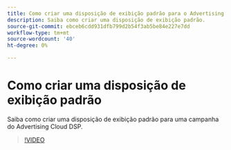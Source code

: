 ```yaml
---
title: Como criar uma disposição de exibição padrão para o Advertising Cloud DSP
description: Saiba como criar uma disposição de exibição padrão.
source-git-commit: ebceb6cdd931dfb799d2b54f3ab5be84e227e7dd
workflow-type: tm+mt
source-wordcount: '40'
ht-degree: 0%

---
```


# Como criar uma disposição de exibição padrão

Saiba como criar uma disposição de exibição padrão para uma campanha do Advertising Cloud DSP.

>[!VIDEO](https://video.tv.adobe.com/v/340454)
